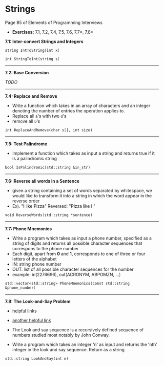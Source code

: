 # Strings #
Page 85 of Elements of Programming Interviews

*   **Exercises:** 7.1, 7.2, 7.4, 7.5, 7.6, 7.7*, 7.8*

**7.1: Inter-convert Strings and Integers**

`string IntToString(int x)`

`int StringToInt(string s)`

---

**7.2: Base Conversion**

_TODO_

---

**7.4: Replace and Remove**

*   Write a function which takes in an array of characters and an integer denoting the number of entries the operation applies to.
*   Replace all `a`'s with two `d`'s
*   remove all `b`'s

`int ReplaceAndRemove(char s[], int size)`

---

**7.5: Test Palindrome**

*   Implement a function which takes as input a string and returns true if it is a palindromic string

`bool IsPalindromic(std::string &in_str)`

---

**7.6: Reverse all words in a Sentence**

*   given a string containing a set of words separated by whitespace, we would like to transform it into a string in which the word appear in the reverse order
*   Ex). "I like Pizza"  Reversed: "Pizza like I "

`void ReverseWords(std::string *sentence)`

---

**7.7: Phone Mnemonics**

*   Write a program which takes as input a phone number, specified as a string of digits and returns all possible character sequences that correspons to the phone number
*   Each digit, apart from **0** and **1**, corresponds to one of three or four letters of the alphabet
*   IN: string phone number 
*   OUT: list of all possible character sequences for the number
*   example:  in(2276696), out(ACRONYM, ABPOMZN, ...)

`std::vector<std::string> PhoneMnemonics(const std::string &phone_number)`

---

**7.8: The Look-and-Say Problem**

*   [helpful links](https://oeis.org/A006751)

*   [another helpful link](https://oeis.org/A005150)

*   The Look and say sequence is a recursively defined sequence of numbers studied most notably by John Conway.

*   Write a program which takes an integer 'n' as input and returns the 'nth' integer in the look and say sequence. Return as a string

`std::string LookAndSay(int n)`